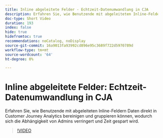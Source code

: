 ```yaml
---
title: Inline abgeleitete Felder - Echtzeit-Datenumwandlung in CJA
description: Erfahren Sie, wie Benutzende mit abgeleiteten Inline-Feldern Daten direkt in Customer Journey Analytics bereinigen und gruppieren können, wodurch sich die Abhängigkeit von Admins verringert und Zeit gespart wird.
doc-type: Short Video
duration: 193
index: false
hide: true
hidefromtoc: true
recommendations: noCatalog, noDisplay
source-git-commit: 16a9013fa93992cd896e95c3689f722d5970789d
workflow-type: tm+mt
source-wordcount: '64'
ht-degree: 0%

---
```



# Inline abgeleitete Felder: Echtzeit-Datenumwandlung in CJA

Erfahren Sie, wie Benutzende mit abgeleiteten Inline-Feldern Daten direkt in Customer Journey Analytics bereinigen und gruppieren können, wodurch sich die Abhängigkeit von Admins verringert und Zeit gespart wird.

<!-- 62_S102_3442449_192_inline-derived-fields-realtime-data-transformation-in-cja -->
>[!VIDEO](https://video.tv.adobe.com/v/3458362/?learn=on&enablevpops=true)

